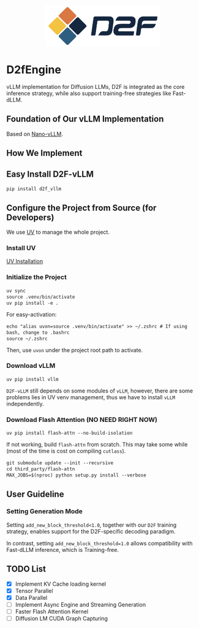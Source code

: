 <p align="center">
    <img src="imgs/logo_lr.png" width="300">
</p>

# D2fEngine

vLLM implementation for Diffusion LLMs, D2F is integrated as the core inference strategy, while also support training-free strategies like Fast-dLLM.

## Foundation of Our vLLM Implementation

Based on [Nano-vLLM](https://github.com/GeeeekExplorer/nano-vllm).

## How We Implement



## Easy Install D2F-vLLM

```shell
pip install d2f_vllm
```

## Configure the Project from Source (for Developers)

We use [UV](https://github.com/astral-sh/uv) to manage the whole project. 

### Install UV

[UV Installation](https://docs.astral.sh/uv/getting-started/installation/)

### Initialize the Project

```shell
uv sync
source .venv/bin/activate
uv pip install -e .
```

For easy-activation:

```shell
echo "alias uvon=source .venv/bin/activate" >> ~/.zshrc # If using bash, change to .bashrc
source ~/.zshrc
```

Then, use `uvon` under the project root path to activate.

### Download vLLM

```shell
uv pip install vllm
```

`D2F-vLLM` still depends on some modules of `vLLM`, however, there are some problems lies in UV venv management, thus we have to install `vLLM` independently.

### Download Flash Attention (NO NEED RIGHT NOW)

```shell
uv pip install flash-attn --no-build-isolation
```

If not working, build `flash-attn` from scratch. This may take some while (most of the time is cost on compiling `cutlass`).

```shell
git submodule update --init --recursive
cd third_party/flash-attn
MAX_JOBS=$(nproc) python setup.py install --verbose
```

## User Guideline

### Setting Generation Mode

Setting `add_new_block_threshold<1.0`, together with our `D2F` training strategy, enables support for the D2F-specific decoding paradigm.

In contrast, setting `add_new_block_threshold=1.0` allows compatibility with Fast-dLLM inference, which is Training-free.

## TODO List

- [x] Implement KV Cache loading kernel
- [x] Tensor Parallel
- [x] Data Parallel
- [ ] Implement Async Engine and Streaming Generation
- [ ] Faster Flash Attention Kernel
- [ ] Diffusion LM CUDA Graph Capturing